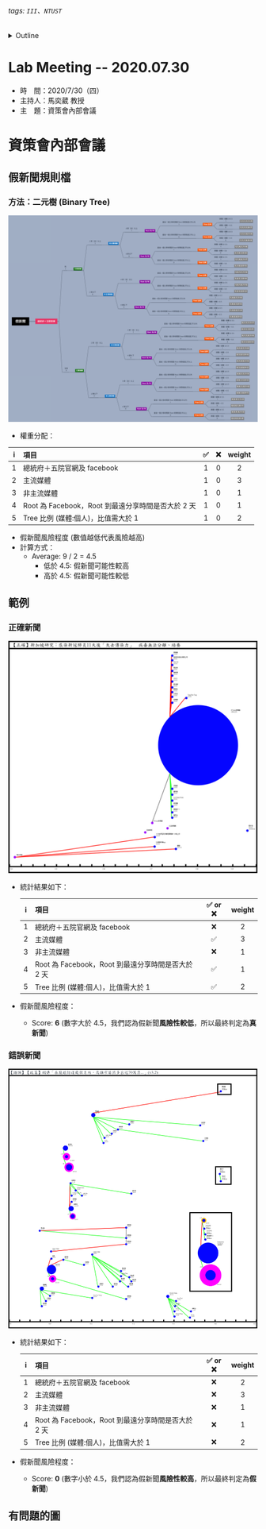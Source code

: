 ###### tags: `III`、`NTUST`
<details>
<summary>Outline</summary>

- [Lab Meeting -- 2020.07.30](#lab-meeting----20200730)
- [資策會內部會議](#資策會內部會議)
  - [假新聞規則檔](#假新聞規則檔)
    - [方法：二元樹 (Binary Tree)](#方法二元樹-binary-tree)
  - [範例](#範例)
    - [正確新聞](#正確新聞)
    - [錯誤新聞](#錯誤新聞)
  - [有問題的圖](#有問題的圖)
</details>

# Lab Meeting -- 2020.07.30
- 時　間：2020/7/30（四）
- 主持人：馬奕葳 教授
- 主　題：資策會內部會議

# 資策會內部會議
## 假新聞規則檔
### 方法：二元樹 (Binary Tree)
<img src="https://github.com/ChiaYuSu/lab-meeting-minutes/blob/master/1090730(III)/rules_binary_tree.png" />

- 權重分配：

|   i   | 項目                                               |   ✅   |   ❌   | weight |
| :---: | :------------------------------------------------- | :---: | :---: | :----: |
|   1   | 總統府＋五院官網及 facebook                        |   1   |   0   |   2    |
|   2   | 主流媒體                                           |   1   |   0   |   3    |
|   3   | 非主流媒體                                         |   1   |   0   |   1    |
|   4   | Root 為 Facebook，Root 到最遠分享時間是否大於 2 天 |   1   |   0   |   1    |
|   5   | Tree 比例 (媒體:個人)，比值需大於 1                |   1   |   0   |   2    |

- 假新聞風險程度 (數值越低代表風險越高)
- 計算方式：
  - Average: 9 / 2 = 4.5
    - 低於 4.5: 假新聞可能性較高
    - 高於 4.5: 假新聞可能性較低

## 範例
### 正確新聞
<img src="https://github.com/ChiaYuSu/lab-meeting-minutes/blob/master/1090730(III)/R2.png" />

- 統計結果如下：

  |   i   | 項目                                               | ✅ or ❌ | weight |
  | :---: | :------------------------------------------------- | :----: | :----: |
  |   1   | 總統府＋五院官網及 facebook                        |   ❌    |   2    |
  |   2   | 主流媒體                                           |   ✅    |   3    |
  |   3   | 非主流媒體                                         |   ❌    |   1    |
  |   4   | Root 為 Facebook，Root 到最遠分享時間是否大於 2 天 |   ✅    |   1    |
  |   5   | Tree 比例 (媒體:個人)，比值需大於 1                |   ✅    |   2    |
- 假新聞風險程度：
  - Score: **6** (數字大於 4.5，我們認為假新聞**風險性較低**，所以最終判定為**真新聞**)

### 錯誤新聞
<img src="https://github.com/ChiaYuSu/lab-meeting-minutes/blob/master/1090730(III)/505.png" />

- 統計結果如下：

  |   i   | 項目                                               | ✅ or ❌ | weight |
  | :---: | :------------------------------------------------- | :----: | :----: |
  |   1   | 總統府＋五院官網及 facebook                        |   ❌    |   2    |
  |   2   | 主流媒體                                           |   ❌    |   3    |
  |   3   | 非主流媒體                                         |   ❌    |   1    |
  |   4   | Root 為 Facebook，Root 到最遠分享時間是否大於 2 天 |   ❌    |   1    |
  |   5   | Tree 比例 (媒體:個人)，比值需大於 1                |   ❌    |   2    |
- 假新聞風險程度：
  - Score: **0** (數字小於 4.5，我們認為假新聞**風險性較高**，所以最終判定為**假新聞**)

## 有問題的圖